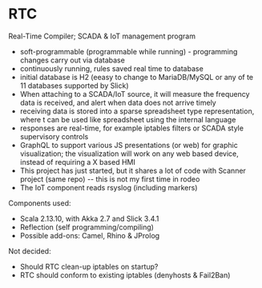 # RTC
Real-Time Compiler; SCADA & IoT management program
- soft-programmable (programmable while running) - programming changes carry out via database
- continuously running, rules saved real time to database
- initial database is H2 (eeasy to change to MariaDB/MySQL or any of te 11 databases supported by Slick)
- When attaching to a SCADA/IoT source, it will measure the frequency data is received, and alert when data does not arrive timely
- receiving data is stored into a sparse spreadsheet type representation, where t can be used like spreadsheet using the internal language
- responses are real-time, for example iptables filters or SCADA style supervisory controls
- GraphQL to support various JS presentations (or web) for graphic visualization; the visualization will work on any web based device, instead of requiring a X based HMI
- This project has just started, but it shares a lot of code with Scanner project (same repo) -- this is not my first time in rodeo
- The IoT component reads rsyslog (including markers)

Components used:
- Scala 2.13.10, with Akka 2.7 and Slick 3.4.1
- Reflection (self programming/compiling)
- Possible add-ons: Camel, Rhino & JProlog

Not decided:
- Should RTC clean-up iptables on startup?
- RTC should conform to existing iptables (denyhosts & Fail2Ban)
